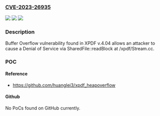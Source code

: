 ### [CVE-2023-26935](https://cve.mitre.org/cgi-bin/cvename.cgi?name=CVE-2023-26935)
![](https://img.shields.io/static/v1?label=Product&message=n%2Fa&color=blue)
![](https://img.shields.io/static/v1?label=Version&message=n%2Fa&color=blue)
![](https://img.shields.io/static/v1?label=Vulnerability&message=n%2Fa&color=brighgreen)

### Description

Buffer Overflow vulnerability found in XPDF v.4.04 allows an attacker to cause a Denial of Service via SharedFile::readBlock at /xpdf/Stream.cc.

### POC

#### Reference
- https://github.com/huanglei3/xpdf_heapoverflow

#### Github
No PoCs found on GitHub currently.

